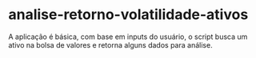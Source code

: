 # analise-retorno-volatilidade-ativos
A aplicação é básica, com base em inputs do usuário, o script busca um ativo na bolsa de valores e retorna alguns dados para análise.

